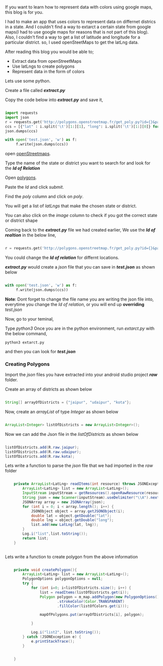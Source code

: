 If you want to learn how to represent data with colors using google maps, this blog is for you.




I had to make an app that uses colors to represent data on differnet districs in a state.
And I couldn't find a way to extarct a certain state from google maps(I had to use google maps for reasons that is not part of this blog). 
Also, I couldn't find a way to get a list of latitude and longitude for a particular district. so, I used openSteetMaps to get the latLng data.



After reading this blog you would be able to; 

* Extract data from openStreetMaps
* Use latLngs to create polygons
* Represent data in the form of colors


Lets use some python.

Create a file called **_extract.py_**

Copy the code below into **_extract.py_** and save it,


```python

import requests
import json
r = requests.get('http://polygons.openstreetmap.fr/get_poly.py?id={}&params=0'.format(1942920))
ccs = [{"lat" : i.split('\t')[1:][1], "long": i.split('\t')[1:][0]} for i in r.text.split('\n')[2:-3]]
json.dumps(ccs)

with open('test.json', 'w') as f:
     f.write(json.dumps(ccs))

```

open [openStreetmaps](https://www.openstreetmap.org).

Type the name of the state or district you want to search for and look for the **_Id of Relation_**

Open [polygons](http://polygons.openstreetmap.fr/index.py).

Paste the _Id_ and click _submit_.

Find the _poly_ column and click on _poly_.

You will get a list of _latLngs_ that make the chosen state or district.

You can also click on the _image_ column to check if you got the correct state or district shape

Coming back to the **_extract.py_** file we had created earlier,
We use the **_Id of realtion_** in the below line,

```python

r = requests.get('http://polygons.openstreetmap.fr/get_poly.py?id={}&params=0'.format(1942920))

```

You could change the **_Id of relation_** for differnt locations.

**_extract.py_** would create a _json_ file that you can save in **_test.json_** as shown below

```python

with open('test.json', 'w') as f:
     f.write(json.dumps(ccs))

```

**Note**: Dont forget to change the file name you are writing the json file into, everytime you change the _Id of relation_, or you will end up **overriding** _test.json_ 

Now, go to your teminal,

Type _python3_
Once you are in the python environment, run _extarct.py_ with the below command,

```
python3 extarct.py

```

and then you can look for **_test.json_**

### Creating Polygons

Import the _json_ files you have extracted into your android studio project **_raw_** folder.

Create an array of districts as shown below

```java

String[] arrayOfDistricts = {"jaipur", "udaipur", "kota"};

```

Now, create an _arrayList_ of type _Integer_ as shown below

```java

ArrayList<Integer> listOfDistricts = new ArrayList<Integer>();

```
Now we can add the Json file in the _listOfDistricts_ as shown below

```java

listOfDistricts.add(R.raw.jaipur);
listOfDistricts.add(R.raw.udaipur);
listOfDistricts.add(R.raw.kota);

```

Lets write a function to parse the _json_ file that we had imported in the _raw_ folder 

```java

    private ArrayList<LatLng> readItems(int resource) throws JSONException {
        ArrayList<LatLng> list = new ArrayList<LatLng>();
        InputStream inputStream = getResources().openRawResource(resource);
        String json = new Scanner(inputStream).useDelimiter("\\A").next();
        JSONArray array = new JSONArray(json);
        for (int i = 0; i < array.length(); i++) {
            JSONObject object = array.getJSONObject(i);
            double lat = object.getDouble("lat");
            double lng = object.getDouble("long");
            list.add(new LatLng(lat, lng));
        }
        Log.i("list",list.toString());
        return list;
    }
  
```

Lets write a function to create polygon from the above information

```java

    private void createPolygon(){
        ArrayList<LatLng> list = new ArrayList<LatLng>();
        PolygonOptions polygonOptions = null;
        try {
            for (int i=0; i<listOfDistricts.size(); i++) {
                list = readItems(listOfDistricts.get(i));
                Polygon polygon = m_map.addPolygon(new PolygonOptions().addAll(list)
                        .strokeColor(Color.TRANSPARENT)
                        .fillColor(listOfColors.get(i)));

                mapOfPolygons.put(arrayOfDistricts[i], polygon);

            }

            Log.i("list2", list.toString());
        } catch (JSONException e) {
            e.printStackTrace();
        }


    }
    
```    
